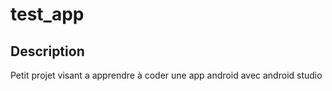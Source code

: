 # test\_app

## Description
Petit projet visant a apprendre à coder une app android avec android studio

